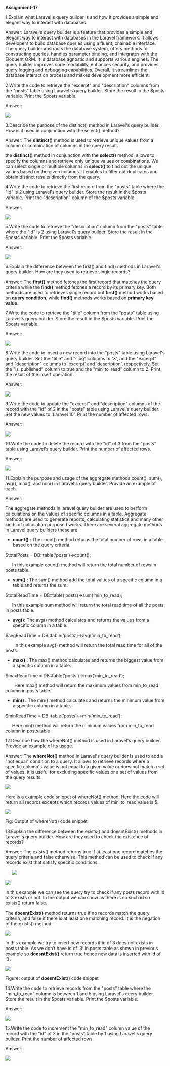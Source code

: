 ﻿**Assignment-17**

1\.Explain what Laravel's query builder is and how it provides a simple and elegant way to interact with databases.

Answer:   Laravel's query builder is a feature that provides a simple and elegant way to interact with databases in the Laravel framework. It allows developers to build database queries using a fluent, chainable interface. The query builder abstracts the database system, offers methods for constructing queries, handles parameter binding, and integrates with the Eloquent ORM. It is database agnostic and supports various engines. The query builder improves code readability, enhances security, and provides query logging and debugging capabilities. Overall, it streamlines the database interaction process and makes development more efficient.

2\.Write the code to retrieve the "excerpt" and "description" columns from the "posts" table using Laravel's query builder. Store the result in the \$posts variable. Print the $posts variable.

Answer:

![](Aspose.Words.a61831be-3c3d-41a6-839f-19525ec70cb5.001.png)






3\.Describe the purpose of the distinct() method in Laravel's query builder. How is it used in conjunction with the select() method?

Answer:    The **distinct()** method is used to retrieve unique values from a column or combination of columns in the query result. 

the **distinct()** method in conjunction with the **select()** method, allows to specify the columns and retrieve only unique values or combinations. We can select single or multiple columns in **select()** to find out the unique values based on the given columns. It enables to filter out duplicates and obtain distinct results directly from the query.

4\.Write the code to retrieve the first record from the "posts" table where the "id" is 2 using Laravel's query builder. Store the result in the \$posts variable. Print the "description" column of the $posts variable.

Answer:  

![](Aspose.Words.a61831be-3c3d-41a6-839f-19525ec70cb5.002.png)




5\.Write the code to retrieve the "description" column from the "posts" table where the "id" is 2 using Laravel's query builder. Store the result in the \$posts variable. Print the $posts variable.

Answer:

![](Aspose.Words.a61831be-3c3d-41a6-839f-19525ec70cb5.003.png)





6\.Explain the difference between the first() and find() methods in Laravel's query builder. How are they used to retrieve single records?

Answer:   The **first()** method fetches the first record that matches the query criteria while the **find()** method fetches a record by its primary key. Both methods are used to retrieves single record but **first()** method works based on **query condition**, while **find()** methods works based on **primary key value**.





7\.Write the code to retrieve the "title" column from the "posts" table using Laravel's query builder. Store the result in the \$posts variable. Print the $posts variable.

Answer: 

![](Aspose.Words.a61831be-3c3d-41a6-839f-19525ec70cb5.004.png)


8\.Write the code to insert a new record into the "posts" table using Laravel's query builder. Set the "title" and "slug" columns to 'X', and the "excerpt" and "description" columns to 'excerpt' and 'description', respectively. Set the "is\_published" column to true and the "min\_to\_read" column to 2. Print the result of the insert operation.

Answer:

![](Aspose.Words.a61831be-3c3d-41a6-839f-19525ec70cb5.005.png)

9\.Write the code to update the "excerpt" and "description" columns of the record with the "id" of 2 in the "posts" table using Laravel's query builder. Set the new values to 'Laravel 10'. Print the number of affected rows.

Answer:

![](Aspose.Words.a61831be-3c3d-41a6-839f-19525ec70cb5.006.png)

10\.Write the code to delete the record with the "id" of 3 from the "posts" table using Laravel's query builder. Print the number of affected rows.

Answer:

![](Aspose.Words.a61831be-3c3d-41a6-839f-19525ec70cb5.007.png)


11\.Explain the purpose and usage of the aggregate methods count(), sum(), avg(), max(), and min() in Laravel's query builder. Provide an example of each.

Answer:

The aggregate methods in laravel query builder are used to perform calculations on the values of specific columns in a table. Aggregate methods are used to generate reports, calculating statistics and many other kinds of calculation purposed works. There are several aggregate methods in Laravel query builders these are: 

- **count()** : The count() method returns the total number of rows in a table based on the query criteria.

$totalPosts = DB::table(‘posts’)->count();

`	`In this example count() method will return the total number of rows in posts table.

- **sum()** : The sum() method add the total values of a specific column in a table and returns the sum.

$totalReadTime = DB::table(‘posts)->sum(‘min\_to\_read);

`	`In this example sum method will return the total read time of all the posts in posts table.

- **avg():** The avg() method calculates and returns the values from a specific column in a table.

$avgReadTime = DB::table(‘posts’)->avg(‘min\_to\_read’);

`	 `In this example avg() method will return the total read time for all of the posts.

- **max() :** The max() method calculates and returns the biggest value from a specific column in a table.

$maxReadTime = DB::table(‘posts’)->max(‘min\_to\_read’);

`	 `Here max() method will return the maximum values from min\_to\_read column in posts table.

- **min() :**  The min() method calculates and returns the minimum value from a specific column in a table.

$minReadTime = DB::table(‘posts’)->min(‘min\_to\_read’);

`	`Here min() method will return the minimum values from min\_to\_read column in posts table



12\.Describe how the whereNot() method is used in Laravel's query builder. Provide an example of its usage.

Answer:   The **whereNot()** method in Laravel's query builder is used to add a "not equal" condition to a query. It allows to retrieve records where a specific column's value is not equal to a given value or does not match a set of values. It is useful for excluding specific values or a set of values from the query results.





![](Aspose.Words.a61831be-3c3d-41a6-839f-19525ec70cb5.008.png)

Here is a example code snippet of whereNot() method. Here the code will return all records excepts which records values of min\_to\_read value is 5. 

![](Aspose.Words.a61831be-3c3d-41a6-839f-19525ec70cb5.009.png)

Fig: Output of whereNot() code snippet





13\.Explain the difference between the exists() and doesntExist() methods in Laravel's query builder. How are they used to check the existence of records?

Answer:  The exists() method returns true if at least one record matches the query criteria and false otherwise. This method can be used to check if any records exist that satisfy specific conditions.

`	`![](Aspose.Words.a61831be-3c3d-41a6-839f-19525ec70cb5.010.png)

![](Aspose.Words.a61831be-3c3d-41a6-839f-19525ec70cb5.011.png)

In this example we can see the query try to check if any posts record with id of 3 exists or not. In the output we can show as there is no such id so exists() return false.

The **doesntExist()** method returns true if no records match the query criteria, and false if there is at least one matching record. It is the negation of the exists() method.

![](Aspose.Words.a61831be-3c3d-41a6-839f-19525ec70cb5.012.png)

In this example we try to insert new records if id of 3 does not exists in posts table. As we don’t have id of ‘3’ in posts table as shown in previous example so **doesntExist()** return true hence new data is inserted with id of  ‘3’. 

![](Aspose.Words.a61831be-3c3d-41a6-839f-19525ec70cb5.013.png)

Figure: output of **doesntExist**() code snippet


14\.Write the code to retrieve records from the "posts" table where the "min\_to\_read" column is between 1 and 5 using Laravel's query builder. Store the result in the \$posts variable. Print the $posts variable.

Answer: 

![](Aspose.Words.a61831be-3c3d-41a6-839f-19525ec70cb5.014.png)

15\.Write the code to increment the "min\_to\_read" column value of the record with the "id" of 3 in the "posts" table by 1 using Laravel's query builder. Print the number of affected rows.

Answer: 

![](Aspose.Words.a61831be-3c3d-41a6-839f-19525ec70cb5.015.png)
